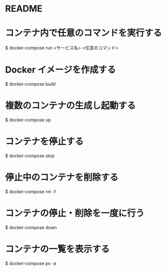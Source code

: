 # README

# コンテナ内で任意のコマンドを実行する

$ docker-compose run <サービス名> <任意のコマンド>

# Docker イメージを作成する

$ docker-compose build

# 複数のコンテナの生成し起動する

$ docker-compose up

# コンテナを停止する

$ docker-compose stop

# 停止中のコンテナを削除する

$ docker-compose rm -f

# コンテナの停止・削除を一度に行う

$ docker-compose down

# コンテナの一覧を表示する

$ docker-compose ps -a
